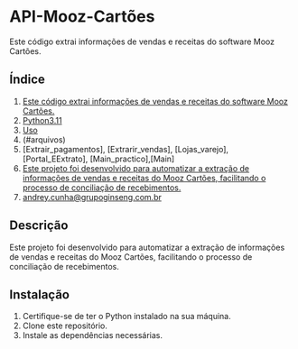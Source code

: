 # API-Mooz-Cartões

Este código extrai informações de vendas e receitas do software Mooz Cartões.

## Índice
1. [Este código extrai informações de vendas e receitas do software Mooz Cartões.](#descrição)
2. [Python3.11](#instalação)
3. [Uso](#uso)
4.  (#arquivos)
5. [Extrair_pagamentos], [Extrarir_vendas], [Lojas_varejo], [Portal_EExtrato], [Main_practico],[Main]
6. [Este projeto foi desenvolvido para automatizar a extração de informações de vendas e receitas do Mooz Cartões, facilitando o processo de conciliação de recebimentos.](#objetivo)
7. [andrey.cunha@grupoginseng.com.br](#contato)

## Descrição

Este projeto foi desenvolvido para automatizar a extração de informações de vendas e receitas do Mooz Cartões, facilitando o processo de conciliação de recebimentos.

## Instalação

1. Certifique-se de ter o Python instalado na sua máquina.
2. Clone este repositório.
3. Instale as dependências necessárias.

